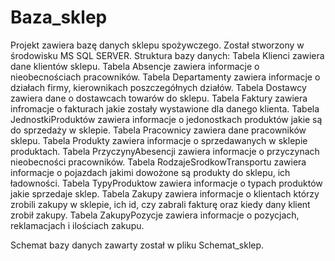 # Baza_sklep
Projekt zawiera bazę danych sklepu spożywczego. Został stworzony w środowisku MS SQL SERVER.
Struktura bazy danych:
Tabela Klienci zawiera dane klientów sklepu.
Tabela Absencje zawiera informacje o nieobecnościach pracowników.
Tabela Departamenty zawiera informacje o działach firmy, kierownikach poszczegółnych działów.
Tabela Dostawcy zawiera dane o dostawcach towarów do sklepu.
Tabela Faktury zawiera infromacje o fakturach jakie zostały wystawione dla danego klienta.
Tabela JednostkiProduktów zawiera informacje o jedonostkach produktów jakie są do sprzedaży w sklepie.
Tabela Pracownicy zawiera dane pracowników sklepu.
Tabela Produkty zawiera informacje o sprzedawanych w sklepie produktach.
Tabela PrzyczynyAbesencji zawiera informacje o przyczynach nieobecności pracowników.
Tabela RodzajeSrodkowTransportu zawiera informacje o pojazdach jakimi dowożone są produkty do sklepu, ich ładowności.
Tabela TypyProduktow zawiera informacje o typach produktów jakie sprzedaje sklep.
Tabela Zakupy zawiera informacje o klientach którzy zrobili zakupy w sklepie, ich id, czy zabrali fakturę oraz kiedy dany klient zrobił zakupy.
Tabela ZakupyPozycje zawiera informacje o pozycjach, reklamacjach  i ilościach zakupu.

Schemat bazy danych zawarty został w pliku Schemat_sklep.
 
